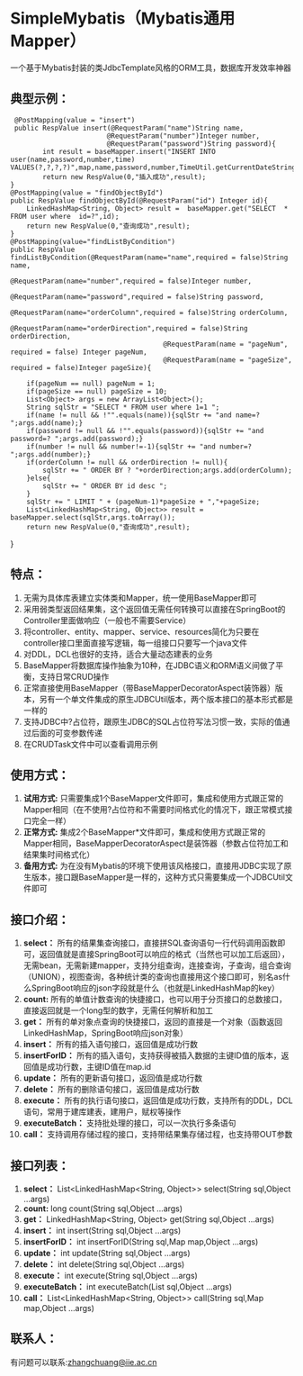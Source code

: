 # SimpleMybatis（Mybatis通用Mapper）
一个基于Mybatis封装的类JdbcTemplate风格的ORM工具，数据库开发效率神器

## 典型示例：
     @PostMapping(value = "insert")
     public RespValue insert(@RequestParam("name")String name,
                            @RequestParam("number")Integer number,
                            @RequestParam("password")String password){
            int result = baseMapper.insert("INSERT INTO user(name,password,number,time) VALUES(?,?,?,?)",map,name,password,number,TimeUtil.getCurrentDateString());
            return new RespValue(0,"插入成功",result);
    }
    @PostMapping(value = "findObjectById")
    public RespValue findObjectById(@RequestParam("id") Integer id){
        LinkedHashMap<String, Object> result =  baseMapper.get("SELECT  * FROM user where  id=?",id);
        return new RespValue(0,"查询成功",result);
    }
    @PostMapping(value="findListByCondition")
    public RespValue findListByCondition(@RequestParam(name="name",required = false)String name,
                                          @RequestParam(name="number",required = false)Integer number,
                                          @RequestParam(name="password",required = false)String password,
                                          @RequestParam(name="orderColumn",required = false)String orderColumn,
                                          @RequestParam(name="orderDirection",required = false)String orderDirection,
                                          @RequestParam(name = "pageNum", required = false) Integer pageNum,
                                          @RequestParam(name = "pageSize", required = false)Integer pageSize){

        if(pageNum == null) pageNum = 1;
        if(pageSize == null) pageSize = 10;
        List<Object> args = new ArrayList<Object>();
        String sqlStr = "SELECT * FROM user where 1=1 ";
        if(name != null && !"".equals(name)){sqlStr += "and name=? ";args.add(name);}
        if(password != null && !"".equals(password)){sqlStr += "and password=? ";args.add(password);}
        if(number != null && number!=-1){sqlStr += "and number=? ";args.add(number);}
        if(orderColumn != null && orderDirection != null){
            sqlStr += " ORDER BY ? "+orderDirection;args.add(orderColumn);
        }else{
            sqlStr += " ORDER BY id desc ";
        }
        sqlStr += " LIMIT " + (pageNum-1)*pageSize + ","+pageSize;
        List<LinkedHashMap<String, Object>> result =  baseMapper.select(sqlStr,args.toArray());
        return new RespValue(0,"查询成功",result);
   }

## 特点：
1. 无需为具体库表建立实体类和Mapper，统一使用BaseMapper即可
2. 采用弱类型返回结果集，这个返回值无需任何转换可以直接在SpringBoot的Controller里面做响应（一般也不需要Service）
3. 将controller、entity、mapper、service、resources简化为只要在controller接口里面直接写逻辑，每一组接口只要写一个java文件
4. 对DDL，DCL也很好的支持，适合大量动态建表的业务
5. BaseMapper将数据库操作抽象为10种，在JDBC语义和ORM语义间做了平衡，支持日常CRUD操作
6. 正常直接使用BaseMapper（带BaseMapperDecoratorAspect装饰器）版本，另有一个单文件集成的原生JDBCUtil版本，两个版本接口的基本形式都是一样的
7. 支持JDBC中?占位符，跟原生JDBC的SQL占位符写法习惯一致，实际的值通过后面的可变参数传递
8. 在CRUDTask文件中可以查看调用示例

## 使用方式：
1. **试用方式:** 只需要集成1个BaseMapper文件即可，集成和使用方式跟正常的Mapper相同（在不使用?占位符和不需要时间格式化的情况下，跟正常模式接口完全一样）
2. **正常方式:** 集成2个BaseMapper\*文件即可，集成和使用方式跟正常的Mapper相同，BaseMapperDecoratorAspect是装饰器（参数占位符加工和结果集时间格式化）
3. **备用方式:** 为在没有Mybatis的环境下使用该风格接口，直接用JDBC实现了原生版本，接口跟BaseMapper是一样的，这种方式只需要集成一个JDBCUtil文件即可

## 接口介绍：
1. **select：** 所有的结果集查询接口，直接拼SQL查询语句一行代码调用函数即可，返回值就是直接SpringBoot可以响应的格式（当然也可以加工后返回），无需bean，无需新建mapper，支持分组查询，连接查询，子查询，组合查询（UNION），视图查询，各种统计类的查询也直接用这个接口即可，别名as什么SpringBoot响应的json字段就是什么（也就是LinkedHashMap的key）
2. **count:** 所有的单值计数查询的快捷接口，也可以用于分页接口的总数接口，直接返回就是一个long型的数字，无需任何解析和加工
3. **get：** 所有的单对象点查询的快捷接口，返回的直接是一个对象（函数返回LinkedHashMap，SpringBoot响应json对象）
4. **insert：** 所有的插入语句接口，返回值是成功行数
5. **insertForID：** 所有的插入语句，支持获得被插入数据的主键ID值的版本，返回值是成功行数，主键ID值在map.id
6. **update：** 所有的更新语句接口，返回值是成功行数
7. **delete：** 所有的删除语句接口，返回值是成功行数
8. **execute：** 所有的执行语句接口，返回值是成功行数，支持所有的DDL，DCL语句，常用于建库建表，建用户，赋权等操作
9. **executeBatch：** 支持批处理的接口，可以一次执行多条语句
10. **call：** 支持调用存储过程的接口，支持带结果集存储过程，也支持带OUT参数

## 接口列表：
1. **select：** List<LinkedHashMap<String, Object>> select(String sql,Object ...args)
2. **count:** long count(String sql,Object ...args)
3. **get：** LinkedHashMap<String, Object> get(String sql,Object ...args)
4. **insert：** int insert(String sql,Object ...args)
5. **insertForID：** int insertForID(String sql,Map map,Object ...args)
6. **update：** int update(String sql,Object ...args)
7. **delete：** int delete(String sql,Object ...args)
8. **execute：** int execute(String sql,Object ...args)
9. **executeBatch：** int executeBatch(List<String> sql,Object ...args)
10. **call：** List<LinkedHashMap<String, Object>> call(String sql,Map map,Object ...args)

## 联系人：
有问题可以联系:zhangchuang@iie.ac.cn
